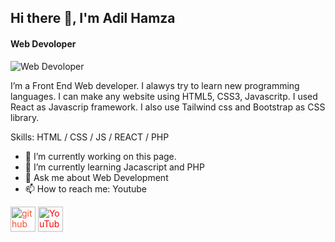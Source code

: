 ## Hi there 👋, I'm Adil Hamza
#### Web Devoloper
![Web Devoloper](https://www.21kschool.com/blog/wp-content/uploads/2022/08/The-Importance-of-Coding-in-21st-Century-Education.png)

I’m a Front End Web developer. I alawys try to learn new programming languages. I can make any website using HTML5, CSS3, Javascritp.
I used React as Javascrip framework. I also use Tailwind css and Bootstrap as CSS library.

Skills: HTML / CSS / JS / REACT / PHP

- 🔭 I’m currently working on this page. 
- 🌱 I’m currently learning Jacascript and PHP 
- 💬 Ask me about Web Development 
- 📫 How to reach me: Youtube 


[<img style="color: #F1502F" src='https://cdn.jsdelivr.net/npm/simple-icons@3.0.1/icons/github.svg' alt='github' height='40'>](https://github.com/https://github.com/adilhamza-learnwithadil)  [<img style="color: #FF0000" src='https://cdn.jsdelivr.net/npm/simple-icons@3.0.1/icons/youtube.svg' alt='YouTube' height='40'>](https://www.youtube.com/channel/https://www.youtube.com/@LearnwithAdil-coding)  


